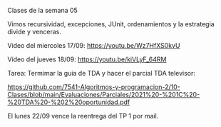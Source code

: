 Clases de la semana 05  

Vimos recursividad, excepciones, JUnit, ordenamientos y la estrategia divide y venceras.


Video del miercoles 17/09: https://youtu.be/Wz7HfXS0kvU

Video del jueves 18/09: https://youtu.be/kiVLyF_64RM

Tarea:
Termimar la guia de TDA y hacer el parcial TDA televisor: 

https://github.com/7541-Algoritmos-y-programacion-2/10-Clases/blob/main/Evaluaciones/Parciales/2021%20-%201C%20-%20TDA%20-%202%20oportunidad.pdf

El lunes 22/09 vence la reentrega del TP 1 por mail.





